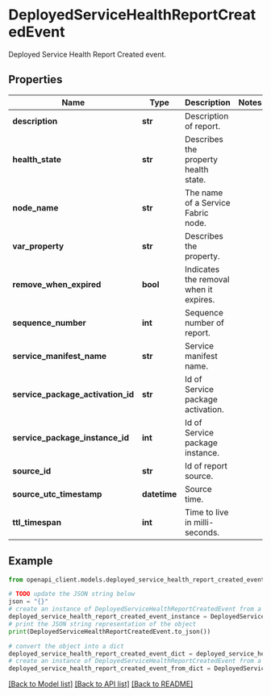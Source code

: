 # DeployedServiceHealthReportCreatedEvent

Deployed Service Health Report Created event.

## Properties

Name | Type | Description | Notes
------------ | ------------- | ------------- | -------------
**description** | **str** | Description of report. | 
**health_state** | **str** | Describes the property health state. | 
**node_name** | **str** | The name of a Service Fabric node. | 
**var_property** | **str** | Describes the property. | 
**remove_when_expired** | **bool** | Indicates the removal when it expires. | 
**sequence_number** | **int** | Sequence number of report. | 
**service_manifest_name** | **str** | Service manifest name. | 
**service_package_activation_id** | **str** | Id of Service package activation. | 
**service_package_instance_id** | **int** | Id of Service package instance. | 
**source_id** | **str** | Id of report source. | 
**source_utc_timestamp** | **datetime** | Source time. | 
**ttl_timespan** | **int** | Time to live in milli-seconds. | 

## Example

```python
from openapi_client.models.deployed_service_health_report_created_event import DeployedServiceHealthReportCreatedEvent

# TODO update the JSON string below
json = "{}"
# create an instance of DeployedServiceHealthReportCreatedEvent from a JSON string
deployed_service_health_report_created_event_instance = DeployedServiceHealthReportCreatedEvent.from_json(json)
# print the JSON string representation of the object
print(DeployedServiceHealthReportCreatedEvent.to_json())

# convert the object into a dict
deployed_service_health_report_created_event_dict = deployed_service_health_report_created_event_instance.to_dict()
# create an instance of DeployedServiceHealthReportCreatedEvent from a dict
deployed_service_health_report_created_event_from_dict = DeployedServiceHealthReportCreatedEvent.from_dict(deployed_service_health_report_created_event_dict)
```
[[Back to Model list]](../README.md#documentation-for-models) [[Back to API list]](../README.md#documentation-for-api-endpoints) [[Back to README]](../README.md)


